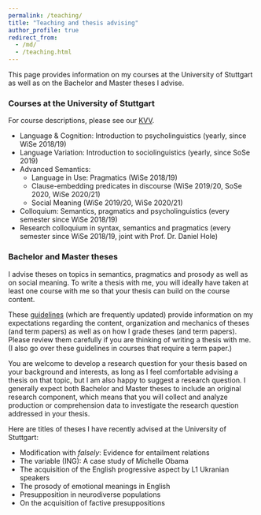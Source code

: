 ```yaml
---
permalink: /teaching/
title: "Teaching and thesis advising"
author_profile: true
redirect_from: 
  - /md/
  - /teaching.html
---
```


This page provides information on my courses at the University of Stuttgart as well as on the Bachelor and Master theses I advise. 

### Courses at the University of Stuttgart

For course descriptions, please see our [KVV](https://www.ling.uni-stuttgart.de/institut/ifla/lehre/kvv/).

* Language & Cognition: Introduction to psycholinguistics (yearly, since WiSe 2018/19)
* Language Variation: Introduction to sociolinguistics (yearly, since SoSe 2019)
* Advanced Semantics:
	* Language in Use: Pragmatics (WiSe 2018/19)
	* Clause-embedding predicates in discourse (WiSe 2019/20, SoSe 2020, WiSe 2020/21)
	* Social Meaning (WiSe 2019/20, WiSe 2020/21)
* Colloquium: Semantics, pragmatics and psycholinguistics (every semester since WiSe 2018/19)
* Research colloquium in syntax, semantics and pragmatics (every semester since WiSe 2018/19, joint with Prof. Dr. Daniel Hole)

### Bachelor and Master theses

I advise theses on topics in semantics, pragmatics and prosody as well as on social meaning. To write a thesis with me, you will ideally have taken at least one course with me so that your thesis can build on the course content. 

These [guidelines](https://github.com/judith-tonhauser/teaching-materials/blob/master/6_paper-and-thesis-guidelines.pdf) (which are frequently updated) provide information on my expectations regarding the content, organization and mechanics of theses (and term papers) as well as on how I grade theses (and term papers). Please review them carefully if you are thinking of writing a thesis with me. (I also go over these guidelines in courses that require a term paper.)

You are welcome to develop a research question for your thesis based on your background and interests, as long as I feel comfortable advising a thesis on that topic, but I am also happy to suggest a research question. I generally expect both Bachelor and Master theses to include an original research component, which means that you will collect and analyze production or comprehension data to investigate the research question addressed in your thesis.

Here are titles of theses I have recently advised at the University of Stuttgart:
* Modification with <i>falsely</i>: Evidence for entailment relations
* The variable (ING): A case study of Michelle Obama
* The acquisition of the English progressive aspect by L1 Ukranian speakers
* The prosody of emotional meanings in English
* Presupposition in neurodiverse populations
* On the acquisition of factive presuppositions

